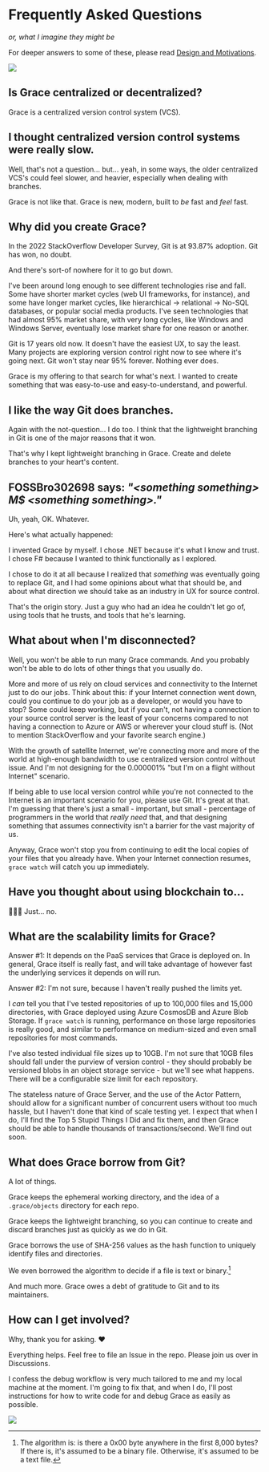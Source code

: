 # Frequently Asked Questions
_or, what I imagine they might be_

For deeper answers to some of these, please read [Design and Motivations](docs/Design%20and%20Motivations.md).

![](https://gracevcsdevelopment.blob.core.windows.net/static/Orange.svg)

## Is Grace centralized or decentralized?
Grace is a centralized version control system (VCS).

## I thought centralized version control systems were really slow.
Well, that's not a question... but... yeah, in some ways, the older centralized VCS's could feel slower, and heavier, especially when dealing with branches.

Grace is not like that. Grace is new, modern, built to _be_ fast and _feel_ fast.

## Why did you create Grace?
In the 2022 StackOverflow Developer Survey, Git is at 93.87% adoption. Git has won, no doubt.

And there's sort-of nowhere for it to go but down.

I've been around long enough to see different technologies rise and fall. Some have shorter market cycles (web UI frameworks, for instance), and some have longer market cycles, like hierarchical -> relational -> No-SQL databases, or popular social media products. I've seen technologies that had almost 95% market share, with very long cycles, like Windows and Windows Server, eventually lose market share for one reason or another.

Git is 17 years old now. It doesn't have the easiest UX, to say the least. Many projects are exploring version control right now to see where it's going next. Git won't stay near 95% forever. Nothing ever does.

Grace is my offering to that search for what's next. I wanted to create something that was easy-to-use and easy-to-understand, and powerful.

## I like the way Git does branches.
Again with the not-question... I do too. I think that the lightweight branching in Git is one of the major reasons that it won.

That's why I kept lightweight branching in Grace. Create and delete branches to your heart's content.

## FOSSBro302698 says: _"\<something something\> M$ \<something something\>."_
Uh, yeah, OK. Whatever.

Here's what actually happened:

I invented Grace by myself. I chose .NET because it's what I know and trust. I chose F# because I wanted to think functionally as I explored.

I chose to do it at all because I realized that _something_ was eventually going to replace Git, and I had some opinions about what that should be, and about what direction we should take as an industry in UX for source control.

That's the origin story. Just a guy who had an idea he couldn't let go of, using tools that he trusts, and tools that he's learning.

## What about when I'm disconnected?
Well, you won't be able to run many Grace commands. And you probably won't be able to do lots of other things that you usually do.

More and more of us rely on cloud services and connectivity to the Internet just to do our jobs. Think about this: if your Internet connection went down, could you continue to do your job as a developer, or would you have to stop? Some could keep working, but if you can't, not having a connection to your source control server is the least of your concerns compared to not having a connection to Azure or AWS or wherever your cloud stuff is. (Not to mention StackOverflow and your favorite search engine.)

With the growth of satellite Internet, we're connecting more and more of the world at high-enough bandwidth to use centralized version control without issue. And I'm not designing for the 0.000001% "but I'm on a flight without Internet" scenario.

If being able to use local version control while you're not connected to the Internet is an important scenario for you, please use Git. It's great at that. I'm guessing that there's just a small - important, but small - percentage of programmers in the world that _really need_ that, and that designing something that assumes connectivity isn't a barrier for the vast majority of us.

Anyway, Grace won't stop you from continuing to edit the local copies of your files that you already have. When your Internet connection resumes, `grace watch` will catch you up immediately.

## Have you thought about using blockchain to...
🤦🏼‍♂️ Just... no.

## What are the scalability limits for Grace?
Answer #1: It depends on the PaaS services that Grace is deployed on. In general, Grace itself is really fast, and will take advantage of however fast the underlying services it depends on will run.

Answer #2: I'm not sure, because I haven't really pushed the limits yet.

I _can_ tell you that I've tested repositories of up to 100,000 files and 15,000 directories, with Grace deployed using Azure CosmosDB and Azure Blob Storage. If `grace watch` is running, performance on those large repositories is really good, and similar to performance on medium-sized and even small repositories for most commands.

I've also tested individual file sizes up to 10GB. I'm not sure that 10GB files should fall under the purview of version control - they should probably be versioned blobs in an object storage service - but we'll see what happens. There will be a configurable size limit for each repository.

The stateless nature of Grace Server, and the use of the Actor Pattern, should allow for a significant number of concurrent users without too much hassle, but I haven't done that kind of scale testing yet. I expect that when I do, I'll find the Top 5 Stupid Things I Did and fix them, and then Grace should be able to handle thousands of transactions/second. We'll find out soon.

## What does Grace borrow from Git?
A lot of things.

Grace keeps the ephemeral working directory, and the idea of a `.grace/objects` directory for each repo.

Grace keeps the lightweight branching, so you can continue to create and discard branches just as quickly as we do in Git.

Grace borrows the use of SHA-256 values as the hash function to uniquely identify files and directories.

We even borrowed the algorithm to decide if a file is text or binary.[^binary]

And much more. Grace owes a debt of gratitude to Git and to its maintainers.

## How can I get involved?
Why, thank you for asking. ♥️

Everything helps. Feel free to file an Issue in the repo. Please join us over in Discussions.

I confess the debug workflow is very much tailored to me and my local machine at the moment. I'm going to fix that, and when I do, I'll post instructions for how to write code for and debug Grace as easily as possible.

![](https://gracevcsdevelopment.blob.core.windows.net/static/Orange.svg)

[^binary]: The algorithm is: is there a 0x00 byte anywhere in the first 8,000 bytes? If there is, it's assumed to be a binary file. Otherwise, it's assumed to be a text file.